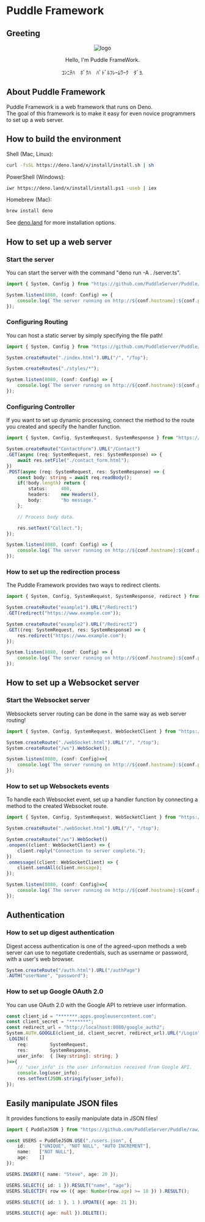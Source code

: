 # Puddle Framework

## Greeting
<div align="center">

![logo](https://avatars.githubusercontent.com/u/89392027?s=200&v=4)

Hello, I'm Puddle FrameWork.

ｺﾝﾆﾁﾊ　ﾎﾞｸﾊ　ﾊﾟﾄﾞﾙﾌﾚｰﾑﾜｰｸ　ﾀﾞﾖ.
</div>

## About Puddle Framework
Puddle Framework is a web framework that runs on Deno.  
The goal of this framework is to make it easy for even novice programmers to set up a web server.


## How to build the environment

Shell (Mac, Linux):
```sh
curl -fsSL https://deno.land/x/install/install.sh | sh
```

PowerShell (Windows):
```sh
iwr https://deno.land/x/install/install.ps1 -useb | iex
```

Homebrew (Mac):
```sh
brew install deno
```

See [deno.land](https://deno.land/#installation) for more installation options.

## How to set up a web server

### Start the server
You can start the server with the command "deno run -A . /server.ts".
```typescript
import { System, Config } from "https://github.com/PuddleServer/Puddle/raw/v1.0.0-beta/mod.ts";

System.listen(8080, (conf: Config) => {
    console.log(`The server running on http://${conf.hostname}:${conf.port}`);
});
```

### Configuring Routing
You can host a static server by simply specifying the file path!
```typescript
import { System, Config } from "https://github.com/PuddleServer/Puddle/raw/v1.0.0-beta/mod.ts";

System.createRoute("./index.html").URL("/", "/Top");

System.createRoutes("./styles/*");

System.listen(8080, (conf: Config) => {
    console.log(`The server running on http://${conf.hostname}:${conf.port}`);
});
```

### Configuring Controller
If you want to set up dynamic processing, connect the method to the route you created and specify the handler function.
```typescript
import { System, Config, SystemRequest, SystemResponse } from "https://github.com/PuddleServer/Puddle/raw/v1.0.0-beta/mod.ts";

System.createRoute("ContactForm").URL("/Contact")
.GET(async (req: SystemRequest, res: SystemResponse) => {
    await res.setFile("./contact_form.html");
})
.POST(async (req: SystemRequest, res: SystemResponse) => {
    const body: string = await req.readBody();
    if(!body.length) return {
        status:     400,
        headers:    new Headers(),
        body:       "No message."
    };

    // Process body data.

    res.setText("Collect.");
});

System.listen(8080, (conf: Config) => {
    console.log(`The server running on http://${conf.hostname}:${conf.port}`);
});
```

### How to set up the redirection process
The Puddle Framework provides two ways to redirect clients.
```typescript
import { System, Config, SystemRequest, SystemResponse, redirect } from "https://github.com/PuddleServer/Puddle/raw/v1.0.0-beta/mod.ts";

System.createRoute("example1").URL("/Redirect1")
.GET(redirect("https://www.example.com"));

System.createRoute("example2").URL("/Redirect2")
.GET((req: SystemRequest, res: SystemResponse) => {
    res.redirect("https://www.example.com");
});

System.listen(8080, (conf: Config) => {
    console.log(`The server running on http://${conf.hostname}:${conf.port}`);
});
```

## How to set up a Websocket server

### Start the Websocket server
Websockets server routing can be done in the same way as web server routing!
```typescript
import { System, Config, SystemRequest, WebSocketClient } from "https://github.com/PuddleServer/Puddle/raw/v1.0.0-beta/mod.ts";

System.createRoute("./webSocket.html").URL("/", "/top");
System.createRoute("/ws").WebSocket();

System.listen(8080, (conf: Config)=>{
    console.log(`The server running on http://${conf.hostname}:${conf.port}`);
});
```

### How to set up Websockets events
To handle each Websocket event, set up a handler function by connecting a method to the created Websocket route.
```typescript
import { System, Config, SystemRequest, WebSocketClient } from "https://github.com/PuddleServer/Puddle/raw/v1.0.0-beta/mod.ts";

System.createRoute("./webSocket.html").URL("/", "/top");

System.createRoute("/ws").WebSocket()
.onopen((client: WebSocketClient) => {
    client.reply("Connection to server complete.");
})
.onmessage((client: WebSocketClient) => {
    client.sendAll(client.message);
});

System.listen(8080, (conf: Config)=>{
    console.log(`The server running on http://${conf.hostname}:${conf.port}`);
});
```

## Authentication

### How to set up digest authentication
Digest access authentication is one of the agreed-upon methods a web server can use to negotiate credentials, such as username or password, with a user's web browser.
```typescript
System.createRoute("/auth.html").URL("/authPage")
.AUTH("userName", "password");
```

### How to set up Google OAuth 2.0
You can use OAuth 2.0 with the Google API to retrieve user information.  
```typescript
const client_id = "*******.apps.googleusercontent.com";
const client_secret = "*******";
const redirect_url = "http://localhost:8080/google_auth2";
System.AUTH.GOOGLE(client_id, client_secret, redirect_url).URL("/Login")
.LOGIN((
    req:        SystemRequest,
    res:        SystemResponse,
    user_info:  { [key:string]: string; }
)=>{
    // "user_info" is the user information received from Google API.
    console.log(user_info);
    res.setText(JSON.stringify(user_info));
});
```

## Easily manipulate JSON files
It provides functions to easily manipulate data in JSON files!
```typescript
import { PuddleJSON } from "https://github.com/PuddleServer/Puddle/raw/v1.0.0-beta/mod.ts";

const USERS = PuddleJSON.USE("./users.json", {
    id:     ["UNIQUE", "NOT NULL", "AUTO INCREMENT"],
    name:   ["NOT NULL"],
    age:    []
});

USERS.INSERT({ name: "Steve", age: 20 });

USERS.SELECT({ id: 1 }).RESULT("name", "age");
USERS.SELECTIF( row => ({ age: Number(row.age) >= 18 }) ).RESULT();

USERS.SELECT({ id: 1 }, 1 ).UPDATE({ age: 21 });

USERS.SELECT({ age: null }).DELETE();
```
